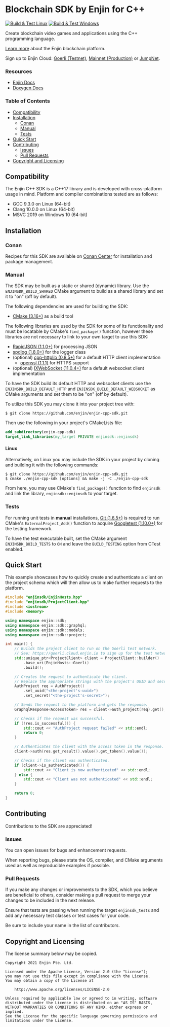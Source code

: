 # Blockchain SDK by Enjin for C++

[![Build & Test Linux](https://github.com/enjin/enjin-cpp-sdk/actions/workflows/Build%20&%20Test%20Linux.yml/badge.svg?branch=master)](https://github.com/enjin/enjin-cpp-sdk/actions/workflows/Build%20&%20Test%20Linux.yml)
[![Build & Test Windows](https://github.com/enjin/enjin-cpp-sdk/actions/workflows/Build%20&%20Test%20Windows.yml/badge.svg?branch=master)](https://github.com/enjin/enjin-cpp-sdk/actions/workflows/Build%20&%20Test%20Windows.yml)

Create blockchain video games and applications using the C++ programming language.

[Learn more](https://enjin.io/) about the Enjin blockchain platform.

Sign up to Enjin Cloud: [Goerli (Testnet)](https://goerli.cloud.enjin.io/),
[Mainnet (Production)](https://cloud.enjin.io/) or [JumpNet](https://jumpnet.cloud.enjin.io/).

### Resources

* [Enjin Docs](https://docs.enjin.io)
* [Doxygen Docs](https://enjin.github.io/enjin-cpp-sdk/sdk/latest/)

### Table of Contents

* [Compatibility](#compatibility)
* [Installation](#installation)
    * [Conan](#conan)
    * [Manual](#manual)
    * [Tests](#tests)
* [Quick Start](#quick-start)
* [Contributing](#contributing)
    * [Issues](#issues)
    * [Pull Requests](#pull-requests)
* [Copyright and Licensing](#copyright-and-licensing)

## Compatibility

The Enjin C++ SDK is a C++17 library and is developed with cross-platform usage in mind. Platform and compiler
combinations tested are as follows:

* GCC 9.3.0 on Linux (64-bit)
* Clang 10.0.0 on Linux (64-bit)
* MSVC 2019 on Windows 10 (64-bit)

## Installation

### Conan

Recipes for this SDK are available on [Conan Center](https://conan.io/center/enjincppsdk) for installation and package
management.

### Manual

The SDK may be built as a static or shared (dynamic) library. Use the `ENJINSDK_BUILD_SHARED` CMake argument to build as
a shared library and set it to "on" (off by default).

The following dependencies are used for building the SDK:

* [CMake (3.16+)](https://cmake.org/) as a build tool

The following libraries are used by the SDK for some of its functionality and must be locatable by CMake's
`find_package()` function, however these libraries are not necessary to link to your own target to use this SDK:

* [RapidJSON (1.1.0+)](https://github.com/Tencent/rapidjson) for processing JSON
* [spdlog (1.8.0+)](https://github.com/gabime/spdlog) for the logger class
* (optional) [cpp-httplib (0.8.5+)](https://github.com/yhirose/cpp-httplib) for a default HTTP client implementation
    * [openssl (1.1.1)](https://github.com/openssl/openssl) for HTTPS support
* (optional) [IXWebSocket (11.0.4+)](https://github.com/machinezone/IXWebSocket) for a default websocket client
  implementation

To have the SDK build its default HTTP and websocket clients use the `ENJINSDK_BUILD_DEFAULT_HTTP` and
`ENJINSDK_BUILD_DEFAULT_WEBSOCKET` as CMake arguments and set them to be "on" (off by default).

To utilize this SDK you may clone it into your project tree with:

```console
$ git clone https://github.com/enjin/enjin-cpp-sdk.git
```

Then use the following in your project's CMakeLists file:

```cmake
add_subdirectory(enjin-cpp-sdk)
target_link_libraries(my_target PRIVATE enjinsdk::enjinsdk)
```

#### Linux

Alternatively, on Linux you may include the SDK in your project by cloning and building it with the following commands:

```console
$ git clone https://github.com/enjin/enjin-cpp-sdk.git
$ cmake ./enjin-cpp-sdk [options] && make -j -C ./enjin-cpp-sdk
```

From here, you may use CMake's `find_package()` function to find `enjinsdk` and link the library, `enjinsdk::enjinsdk`
to your target.

### Tests

For running unit tests in **manual** installations, [Git (1.6.5+)](https://git-scm.com/) is required to run
CMake's `ExternalProject_Add()` function to acquire [Googletest (1.10.0+)](https://github.com/google/googletest) for the
testing framework.

To have the test executable built, set the CMake argument `ENJINSDK_BUILD_TESTS` to `ON` and leave the `BUILD_TESTING`
option from CTest enabled.

## Quick Start

This example showcases how to quickly create and authenticate a client on the project schema which will then allow us to
make further requests to the platform.

```c++
#include "enjinsdk/EnjinHosts.hpp"
#include "enjinsdk/ProjectClient.hpp"
#include <iostream>
#include <memory>

using namespace enjin::sdk;
using namespace enjin::sdk::graphql;
using namespace enjin::sdk::models;
using namespace enjin::sdk::project;

int main() {
    // Builds the project client to run on the Goerli test network.
    // See: https://goerli.cloud.enjin.io to sign up for the test network.
    std::unique_ptr<ProjectClient> client = ProjectClient::builder()
        .base_uri(EnjinHosts::Goerli)
        .build();

    // Creates the request to authenticate the client.
    // Replace the appropriate strings with the project's UUID and secret.
    AuthProject req = AuthProject()
        .set_uuid("<the-project's-uuid>")
        .set_secret("<the-project's-secret>");

    // Sends the request to the platform and gets the response.
    GraphqlResponse<AccessToken> res = client->auth_project(req).get();

    // Checks if the request was successful.
    if (!res.is_successful()) {
        std::cout << "AuthProject request failed" << std::endl;
        return 0;
    }

    // Authenticates the client with the access token in the response.
    client->auth(res.get_result().value().get_token().value());

    // Checks if the client was authenticated.
    if (client->is_authenticated()) {
        std::cout << "Client is now authenticated" << std::endl;
    } else {
        std::cout << "Client was not authenticated" << std::endl;
    }

    return 0;
}
```

## Contributing

Contributions to the SDK are appreciated!

### Issues

You can open issues for bugs and enhancement requests.

When reporting bugs, please state the OS, compiler, and CMake arguments used as well as reproducible examples if
possible.

### Pull Requests

If you make any changes or improvements to the SDK, which you believe are beneficial to others, consider making a pull
request to merge your changes to be included in the next release.

Ensure that tests are passing when running the target `enjinsdk_tests` and add any necessary test classes or test cases
for your code.

Be sure to include your name in the list of contributors.

## Copyright and Licensing

The license summary below may be copied.

```text
Copyright 2021 Enjin Pte. Ltd.

Licensed under the Apache License, Version 2.0 (the "License");
you may not use this file except in compliance with the License.
You may obtain a copy of the License at

    http://www.apache.org/licenses/LICENSE-2.0

Unless required by applicable law or agreed to in writing, software
distributed under the License is distributed on an "AS IS" BASIS,
WITHOUT WARRANTIES OR CONDITIONS OF ANY KIND, either express or implied.
See the License for the specific language governing permissions and
limitations under the License.
```